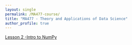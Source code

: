 ```yaml
---
layout: single
permalink: /MA477-course/
title: "MA477 - Theory and Applications of Data Science"
author_profile: true
---
```

<a href="https://github.com/vbucaj/lecture-notes/blob/master/MA477%20-%20Theory%20and%20Applications%20of%20Data%20Science/Lesson%202%20--%20Intro%20to%20Numpy.ipynb">Lesson 2 -Intro to NumPy</a>
